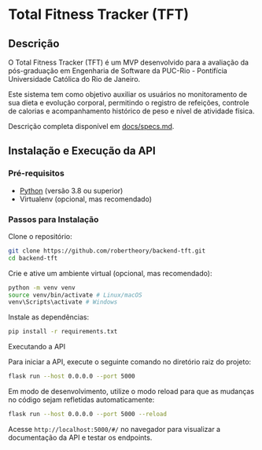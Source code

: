 # Total Fitness Tracker (TFT)

## Descrição

O Total Fitness Tracker (TFT) é um MVP desenvolvido para a avaliação da pós-graduação em Engenharia de Software da PUC-Rio - Pontifícia Universidade Católica do Rio de Janeiro.

Este sistema tem como objetivo auxiliar os usuários no monitoramento de sua dieta e evolução corporal, permitindo o registro de refeições, controle de calorias e acompanhamento histórico de peso e nível de atividade física.

Descrição completa disponível em [docs/specs.md](docs/specs.md).

## Instalação e Execução da API

### Pré-requisitos

- [Python](https://www.python.org/downloads/) (versão 3.8 ou superior)
- Virtualenv (opcional, mas recomendado)

### Passos para Instalação

Clone o repositório:

```bash
git clone https://github.com/robertheory/backend-tft.git
cd backend-tft
```

Crie e ative um ambiente virtual (opcional, mas recomendado):

```bash
python -m venv venv
source venv/bin/activate # Linux/macOS
venv\Scripts\activate # Windows
```

Instale as dependências:

```bash
pip install -r requirements.txt
```

Executando a API

Para iniciar a API, execute o seguinte comando no diretório raiz do projeto:

```bash
flask run --host 0.0.0.0 --port 5000
```

Em modo de desenvolvimento, utilize o modo reload para que as mudanças no código sejam refletidas automaticamente:

```bash
flask run --host 0.0.0.0 --port 5000 --reload
```

Acesse `http://localhost:5000/#/` no navegador para visualizar a documentação da API e testar os endpoints.

